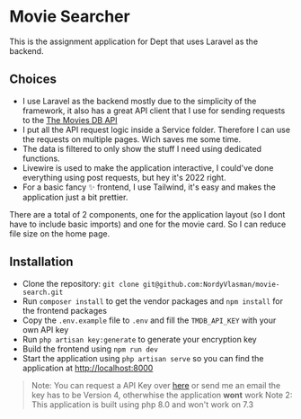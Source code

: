 # Movie Searcher
This is the assignment application for Dept that uses Laravel as the backend.

## Choices

- I use Laravel as the backend mostly due to the simplicity of the framework, it also has a great API client that I use for sending requests to the [The Movies DB API](https://www.themoviedb.org)
- I put all the API request logic inside a Service folder. Therefore I can use the requests on multiple pages. Wich saves me some time.
- The data is filtered to only show the stuff I need using dedicated functions. 
- Livewire is used to make the application interactive, I could've done everything using post requests, but hey it's 2022 right. 
- For a basic fancy ✨ frontend, I use Tailwind, it's easy and makes the application just a bit prettier.

There are a total of 2 components, one for the application layout (so I dont have to include basic imports) and one for the movie card. So I can reduce file size on the home page. 

## Installation

- Clone the repository: `git clone git@github.com:NordyVlasman/movie-search.git`
- Run `composer install` to get the vendor packages and `npm install` for the frontend packages
- Copy the `.env.example` file to `.env` and fill the `TMDB_API_KEY` with your own API key
- Run `php artisan key:generate` to generate your encryption key
- Build the frontend using `npm run dev`
- Start the application using `php artisan serve` so you can find the application at [http://localhost:8000](http://localhost:8000)

> Note: You can request a API Key over [here](https://developers.themoviedb.org/3/getting-started/introduction) or send me an email the key has to be Version 4, otherwhise the application **wont** work
> Note 2: This application is built using php 8.0 and won't work on 7.3
